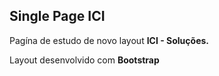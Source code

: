 ## Single Page ICI

Pagína de estudo de novo layout __ICI - Soluções.__

Layout desenvolvido com __Bootstrap__